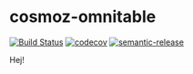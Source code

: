 cosmoz-omnitable
=================

[![Build Status](https://github.com/Neovici/cosmoz-omnitable/workflows/Github%20CI/badge.svg)](https://github.com/Neovici/cosmoz-omnitable/actions?workflow=Github+CI)
[![codecov](https://codecov.io/gh/Neovici/cosmoz-omnitable/branch/master/graph/badge.svg?token=j46iVMxjcs)](https://codecov.io/gh/Neovici/cosmoz-omnitable)
[![semantic-release](https://img.shields.io/badge/%20%20%F0%9F%93%A6%F0%9F%9A%80-semantic--release-e10079.svg)](https://github.com/semantic-release/semantic-release)

Hej!
